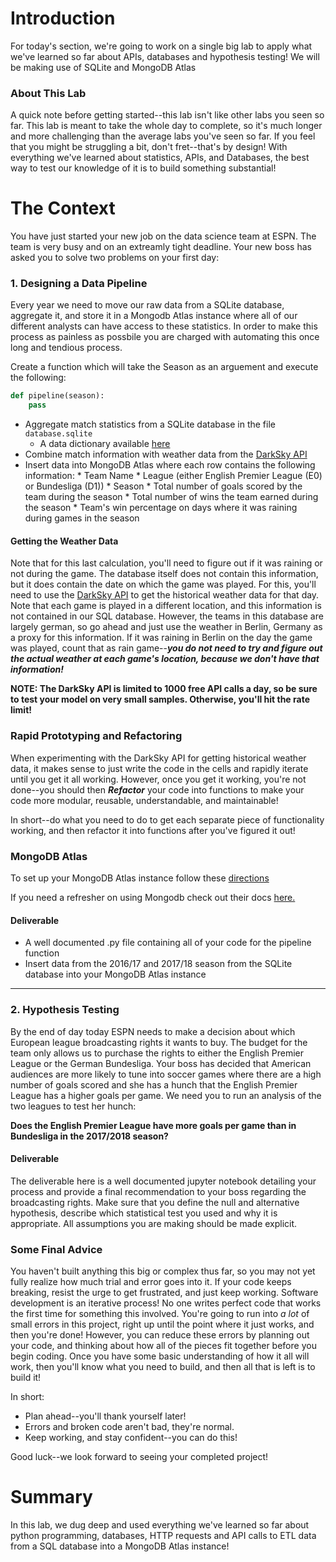 
# Introduction

For today's section, we're going to work on a single big lab to apply what we've learned so far about APIs, databases and hypothesis testing! We will be making use of SQLite and MongoDB Atlas

### About This Lab

A quick note before getting started--this lab isn't like other labs you seen so far. This lab is meant to take the whole day to complete, so it's much longer and more challenging than the average labs you've seen so far. If you feel that you might be struggling a bit, don't fret--that's by design! With everything we've learned about statistics, APIs, and Databases, the best way to test our knowledge of it is to build something substantial!

# The Context

You have just started your new job on the data science team at ESPN. The team is very busy and on an extreamly tight deadline. Your new boss has asked you to solve two problems on your first day:


### 1. Designing a Data Pipeline
Every year we need to move our raw data from a SQLite database, aggregate it, and store it in a Mongodb Atlas instance where all of our different analysts can have access to these statistics. In order to make this process as painless as possbile you are charged with automating this once long and tendious process.

Create a function which will take the Season as an arguement and execute the following:
```python
def pipeline(season):
    pass
```
* Aggregate match statistics from a SQLite database in the file `database.sqlite`
    * A data dictionary available [here](https://www.kaggle.com/laudanum/footballdelphi)
* Combine match information with weather data from the [DarkSky API](https://darksky.net/dev)
* Insert data into MongoDB Atlas where each row contains the following information:
        * Team Name
        * League (either English Premier League (E0) or Bundesliga (D1))
        * Season
        * Total number of goals scored by the team during the season
        * Total number of wins the team earned during the season
        * Team's win percentage on days where it was raining during games in the season

#### Getting the Weather Data

Note that for this last calculation, you'll need to figure out if it was raining or not during the game. The database itself does not contain this information, but it does contain the date on which the game was played. For this, you'll need to use the [DarkSky API](https://darksky.net/dev) to get the historical weather data for that day. Note that each game is played in a different location, and this information is not contained in our SQL database. However, the teams in this database are largely german, so go ahead and just use the weather in Berlin, Germany as a proxy for this information. If it was raining in Berlin on the day the game was played, count that as rain game--**_you do not need to try and figure out the actual weather at each game's location, because we don't have that information!_**

**NOTE: The DarkSky API is limited to 1000 free API calls a day, so be sure to test your model on very small samples. Otherwise, you'll hit the rate limit!**

### Rapid Prototyping and Refactoring

When experimenting with the DarkSky API for getting historical weather data, it makes sense to just write the code in the cells and rapidly iterate until you get it all working. However, once you get it working, you're not done--you should then **_Refactor_** your code into functions to make your code more modular, reusable, understandable, and maintainable!

In short--do what you need to do to get each separate piece of functionality working, and then refactor it into functions after you've figured it out!

### MongoDB Atlas

To set up your MongoDB Atlas instance follow these [directions](https://docs.google.com/document/d/1ghOi6jd0Nw4jOOOevuUpncuRAEOdEEC28NUI0pqUyFA/edit)

If you need a refresher on using Mongodb check out their docs [here.](https://api.mongodb.com/python/current/tutorial.html)

#### Deliverable
- A well documented .py file containing all of your code for the pipeline function
- Insert data from the 2016/17 and 2017/18 season from the SQLite database into your MongoDB Atlas instance

----------------------------------------------------------------------------------------------------

### 2. Hypothesis Testing
By the end of day today ESPN needs to make a decision about which European league broadcasting rights it wants to buy. The budget for the team only allows us to purchase the rights to either the English Premier League or the German Bundesliga. Your boss has decided that American audiences are more likely to tune into soccer games where there are a high number of goals scored and she has a hunch that the English Premier League has a higher goals per game. We need you to run an analysis of the two leagues to test her hunch:

__Does the English Premier League have more goals per game than in Bundesliga in the 2017/2018 season?__


#### Deliverable
The deliverable here is a well documented jupyter notebook detailing your process and provide a final recommendation to your boss regarding the broadcasting rights. Make sure that you define the null and alternative hypothesis, describe which statistical test you used and why it is appropriate. All assumptions you are making should be made explicit.

### Some Final Advice

You haven't built anything this big or complex thus far, so you may not yet fully realize how much trial and error goes into it. If your code keeps breaking, resist the urge to get frustrated, and just keep working. Software development is an iterative process!  No one writes perfect code that works the first time for something this involved. You're going to run into _a lot_ of small errors in this project, right up until the point where it just works, and then you're done! However, you can reduce these errors by planning out your code, and thinking about how all of the pieces fit together before you begin coding. Once you have some basic understanding of how it all will work, then you'll know what you need to build, and then all that is left is to build it!

In short:

* Plan ahead--you'll thank yourself later!
* Errors and broken code aren't bad, they're normal. 
* Keep working, and stay confident--you can do this!

Good luck--we look forward to seeing your completed project!

# Summary

In this lab, we dug deep and used everything we've learned so far about python programming, databases, HTTP requests and API calls to ETL data from a SQL database into a MongoDB Atlas instance!
